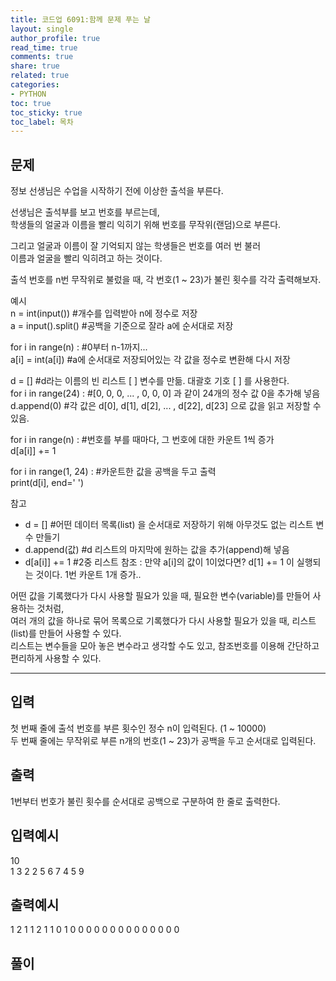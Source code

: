 ```yaml
---
title: 코드업 6091:함께 문제 푸는 날
layout: single
author_profile: true
read_time: true
comments: true
share: true
related: true
categories:
- PYTHON
toc: true
toc_sticky: true
toc_label: 목차
---
```


## 문제 
정보 선생님은 수업을 시작하기 전에 이상한 출석을 부른다.<br>

선생님은 출석부를 보고 번호를 부르는데,<br>
학생들의 얼굴과 이름을 빨리 익히기 위해 번호를 무작위(랜덤)으로 부른다.<br>

그리고 얼굴과 이름이 잘 기억되지 않는 학생들은 번호를 여러 번 불러<br>
이름과 얼굴을 빨리 익히려고 하는 것이다.<br>

출석 번호를 n번 무작위로 불렀을 때, 각 번호(1 ~ 23)가 불린 횟수를 각각 출력해보자.<br>

예시<br>
n = int(input())      #개수를 입력받아 n에 정수로 저장<br>
a = input().split()  #공백을 기준으로 잘라 a에 순서대로 저장<br>

for i in range(n) :  #0부터 n-1까지...<br>
  a[i] = int(a[i]) #a에 순서대로 저장되어있는 각 값을 정수로 변환해 다시 저장<br>

d = [] #d라는 이름의 빈 리스트 [ ] 변수를 만듦. 대괄호 기호 [  ] 를 사용한다.<br>
for i in range(24) : #[0, 0, 0, ... , 0, 0, 0] 과 같이 24개의 정수 값 0을 추가해 넣음<br>
  d.append(0) #각 값은 d[0], d[1], d[2], ... , d[22], d[23] 으로 값을 읽고 저장할 수 있음.<br>

for i in range(n) : #번호를 부를 때마다, 그 번호에 대한 카운트 1씩 증가<br>
  d[a[i]] += 1<br>

for i in range(1, 24) : #카운트한 값을 공백을 두고 출력<br>
  print(d[i], end=' ')<br>

참고<br>
- d = [] #어떤 데이터 목록(list) 을 순서대로 저장하기 위해 아무것도 없는 리스트 변수 만들기<br>
- d.append(값) #d 리스트의 마지막에 원하는 값을 추가(append)해 넣음 <br>
- d[a[i]] += 1 #2중 리스트 참조 : 만약 a[i]의 값이 1이었다면? d[1] += 1 이 실행되는 것이다. 1번 카운트 1개 증가..<br>

어떤 값을 기록했다가 다시 사용할 필요가 있을 때, 필요한 변수(variable)를 만들어 사용하는 것처럼,<br>
여러 개의 값을 하나로 묶어 목록으로 기록했다가 다시 사용할 필요가 있을 때, 리스트(list)를 만들어 사용할 수 있다.<br>
리스트는 변수들을 모아 놓은 변수라고 생각할 수도 있고, 참조번호를 이용해 간단하고 편리하게 사용할 수 있다.<br>

------

## 입력
첫 번째 줄에 출석 번호를 부른 횟수인 정수 n이 입력된다. (1 ~ 10000)<br>
두 번째 줄에는 무작위로 부른 n개의 번호(1 ~ 23)가 공백을 두고 순서대로 입력된다.<br>

## 출력
1번부터 번호가 불린 횟수를 순서대로 공백으로 구분하여 한 줄로 출력한다.<br>

## 입력예시
10 <br>
1 3 2 2 5 6 7 4 5 9<br>

## 출력예시
1 2 1 1 2 1 1 0 1 0 0 0 0 0 0 0 0 0 0 0 0 0 0



## 풀이
```python


```
